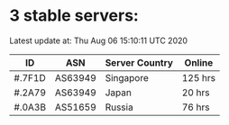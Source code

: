 # 3 stable servers:

Latest update at: Thu Aug 06 15:10:11 UTC 2020

| ID | ASN | Server Country | Online |
| -- | --- | -------------- | ------ |
| #.7F1D | AS63949 | Singapore | 125 hrs |
| #.2A79 | AS63949 | Japan | 20 hrs |
| #.0A3B | AS51659 | Russia | 76 hrs |

